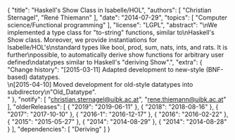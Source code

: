 {
    "title": "Haskell's Show Class in Isabelle/HOL",
    "authors": [
        "Christian Sternagel",
        "René Thiemann"
    ],
    "date": "2014-07-29",
    "topics": [
        "Computer science/Functional programming"
    ],
    "license": "LGPL",
    "abstract": "\nWe implemented a type class for \"to-string\" functions, similar to\nHaskell's Show class. Moreover, we provide instantiations for Isabelle/HOL's\nstandard types like bool, prod, sum, nats, ints, and rats. It is further\npossible, to automatically derive show functions for arbitrary user defined\ndatatypes similar to Haskell's \"deriving Show\".",
    "extra": {
        "Change history": "[2015-03-11] Adapted development to new-style (BNF-based) datatypes.<br>\n[2015-04-10] Moved development for old-style datatypes into subdirectory\n\"Old_Datatype\".<br>"
    },
    "notify": [
        "christian.sternagel@uibk.ac.at",
        "rene.thiemann@uibk.ac.at"
    ],
    "olderReleases": [
        {
            "2019": "2019-06-11"
        },
        {
            "2018": "2018-08-16"
        },
        {
            "2017": "2017-10-10"
        },
        {
            "2016-1": "2016-12-17"
        },
        {
            "2016": "2016-02-22"
        },
        {
            "2015": "2015-05-27"
        },
        {
            "2014": "2014-08-29"
        },
        {
            "2014": "2014-08-28"
        }
    ],
    "dependencies": [
        "Deriving"
    ]
}